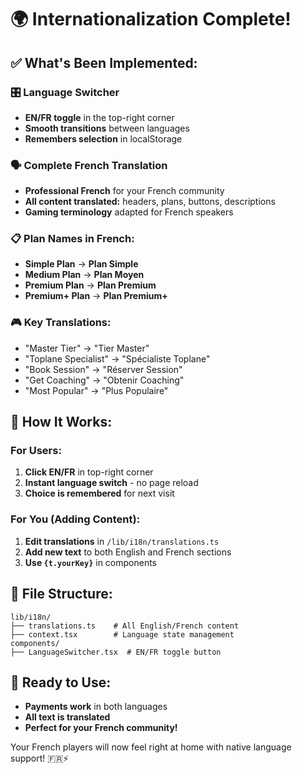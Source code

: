# 🌍 Internationalization Complete! 

## ✅ **What's Been Implemented:**

### **🎛️ Language Switcher**
- **EN/FR toggle** in the top-right corner
- **Smooth transitions** between languages
- **Remembers selection** in localStorage

### **🗣️ Complete French Translation**
- **Professional French** for your French community
- **All content translated:** headers, plans, buttons, descriptions
- **Gaming terminology** adapted for French speakers

### **📋 Plan Names in French:**
- **Simple Plan** → **Plan Simple**
- **Medium Plan** → **Plan Moyen** 
- **Premium Plan** → **Plan Premium**
- **Premium+ Plan** → **Plan Premium+**

### **🎮 Key Translations:**
- "Master Tier" → "Tier Master"
- "Toplane Specialist" → "Spécialiste Toplane"
- "Book Session" → "Réserver Session"
- "Get Coaching" → "Obtenir Coaching"
- "Most Popular" → "Plus Populaire"

## 🎯 **How It Works:**

### **For Users:**
1. **Click EN/FR** in top-right corner
2. **Instant language switch** - no page reload
3. **Choice is remembered** for next visit

### **For You (Adding Content):**
1. **Edit translations** in `/lib/i18n/translations.ts`
2. **Add new text** to both English and French sections
3. **Use `{t.yourKey}`** in components

## 📁 **File Structure:**
```
lib/i18n/
├── translations.ts    # All English/French content
├── context.tsx        # Language state management
components/
├── LanguageSwitcher.tsx  # EN/FR toggle button
```

## 🚀 **Ready to Use:**
- **Payments work** in both languages
- **All text is translated**
- **Perfect for your French community!**

Your French players will now feel right at home with native language support! 🇫🇷⚡
